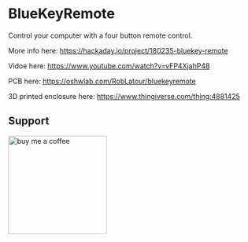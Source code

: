 # BlueKeyRemote
 Control your computer with a four button remote control.
 
 More info here: https://hackaday.io/project/180235-bluekey-remote
 
 Vidoe here: https://www.youtube.com/watch?v=vFP4XjahP48
 
 PCB here: https://oshwlab.com/RobLatour/bluekeyremote
 
 3D printed enclosure here: https://www.thingiverse.com/thing:4881425
 
## Support

[<img alt="buy me  a coffee" width="200px" src="https://cdn.buymeacoffee.com/buttons/v2/default-blue.png" />](https://www.buymeacoffee.com/roblatour)
